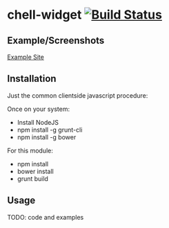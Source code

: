 # chell-widget [![Build Status](https://travis-ci.org/rvillars/chell-widget.svg?branch=master)](https://travis-ci.org/rvillars/chell-widget)

## Example/Screenshots

[Example Site](https://rawgit.com/rvillars/chell-widget/master/examples/example1.html)

## Installation

Just the common clientside javascript procedure:

Once on your system:
- Install NodeJS
- npm install -g grunt-cli
- npm install -g bower

For this module:
- npm install
- bower install
- grunt build

## Usage

TODO: code and examples